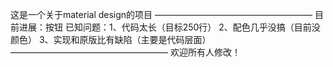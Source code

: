 这是一个关于material design的项目
——————————————————
目前进展：按钮
已知问题：1、代码太长（目标250行）
2、配色几乎没搞（目前没颜色）
3、实现和原版比有缺陷（主要是代码层面）
——————————————————
欢迎所有人修改！
